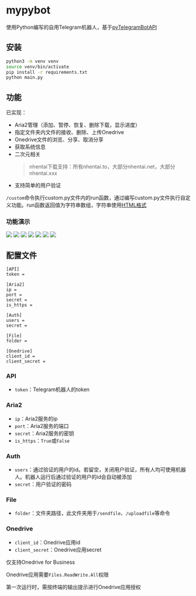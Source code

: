 # mypybot

使用Python编写的自用Telegram机器人，基于[pyTelegramBotAPI](https://github.com/eternnoir/pyTelegramBotAPI)

## 安装

```bash
python3 -m venv venv
source venv/bin/activate
pip install -r requirements.txt
python main.py
```

## 功能

已实现：

* Aria2管理（添加、暂停、恢复、删除下载，显示进度）
* 指定文件夹内文件的接收、删除、上传Onedrive
* Onedrive文件的浏览、分享、取消分享
* 获取系统信息
* 二次元相关
  >nhentai下载支持：所有nhentai.to，大部分nhentai.net，大部分nhentai.xxx
* 支持简单的用户验证

`/custom`命令执行custom.py文件内的run函数，通过编写custom.py文件执行自定义功能。run函数返回值为字符串数组，字符串使用[HTML格式](https://core.telegram.org/bots/api#html-style)

### 功能演示

![](screenshots/1.png)
![](screenshots/2.png)
![](screenshots/3.png)
![](screenshots/4.png)
![](screenshots/5.png)
![](screenshots/6.png)
![](screenshots/7.png)

## 配置文件

```config
[API]
token = 

[Aria2]
ip = 
port = 
secret = 
is_https = 

[Auth]
users = 
secret = 

[File]
folder = 

[Onedrive]
client_id = 
client_secret = 
```

### API

* `token`：Telegram机器人的token

### Aria2

* `ip`：Aria2服务的ip
* `port`：Aria2服务的端口
* `secret`：Aria2服务的密钥
* `is_https`：`True`或`False`

### Auth

* `users`：通过验证的用户的id。若留空，关闭用户验证，所有人均可使用机器人。机器人运行后通过验证的用户的id会自动被添加
* `secret`：用户验证的密码

### File

* `folder`：文件夹路径，此文件夹用于`/sendfile`、`/uploadfile`等命令

### Onedrive

* `client_id`：Onedrive应用id
* `client_secret`：Onedrive应用secret

仅支持Onedrive for Business

Onedrive应用需要`Files.ReadWrite.All`权限

第一次运行时，需按终端的输出提示进行Onedrive应用授权